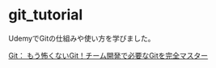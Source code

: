 # git_tutorial
UdemyでGitの仕組みや使い方を学びました。　　

[Git： もう怖くないGit！チーム開発で必要なGitを完全マスター](https://www.udemy.com/course/unscared_git/)
